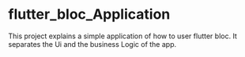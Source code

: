 # flutter_bloc_Application


This project explains a simple application of how to user flutter bloc. It separates the Ui and the business Logic of the app.

